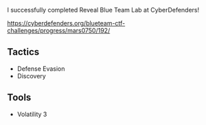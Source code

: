 I successfully completed Reveal Blue Team Lab at CyberDefenders!

https://cyberdefenders.org/blueteam-ctf-challenges/progress/mars0750/192/ 

## Tactics 
- Defense Evasion
- Discovery

## Tools 
- Volatility 3
